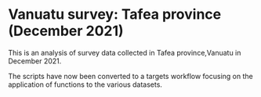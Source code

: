 # Vanuatu survey: Tafea province (December 2021)

This is an analysis of survey data collected in Tafea province,Vanuatu in December 2021. 

The scripts have now been converted to a targets workflow focusing on the application of functions to the various datasets. 
